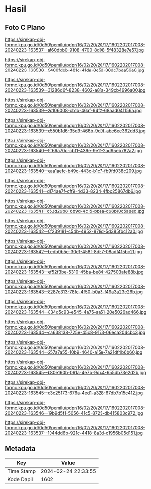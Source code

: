 # Hasil

## Foto C Plano

https://sirekap-obj-formc.kpu.go.id/0d50/pemilu/pdpr/16/02/20/20/17/1602202017008-20240223-163537--af60dbb0-9108-4700-8d08-5f48328e7e57.jpg

https://sirekap-obj-formc.kpu.go.id/0d50/pemilu/pdpr/16/02/20/20/17/1602202017008-20240223-163538--9400fdeb-481c-41da-8e5d-38dc7baa56a6.jpg

https://sirekap-obj-formc.kpu.go.id/0d50/pemilu/pdpr/16/02/20/20/17/1602202017008-20240223-163539--31286d6f-8238-4602-a81a-349cb4996a00.jpg

https://sirekap-obj-formc.kpu.go.id/0d50/pemilu/pdpr/16/02/20/20/17/1602202017008-20240223-163539--2c106008-cb1b-46af-94f2-68aad041156a.jpg

https://sirekap-obj-formc.kpu.go.id/0d50/pemilu/pdpr/16/02/20/20/17/1602202017008-20240223-163539--e550b1d6-35d9-466b-9d9f-abe6ee362dd3.jpg

https://sirekap-obj-formc.kpu.go.id/0d50/pemilu/pdpr/16/02/20/20/17/1602202017008-20240223-163540--9f66a70c-cbf1-439e-9e11-2ad95eb782a2.jpg

https://sirekap-obj-formc.kpu.go.id/0d50/pemilu/pdpr/16/02/20/20/17/1602202017008-20240223-163540--eaa1aefc-b49c-443c-b1c7-fb9fd038c209.jpg

https://sirekap-obj-formc.kpu.go.id/0d50/pemilu/pdpr/16/02/20/20/17/1602202017008-20240223-163541--d174ae7f-cff9-4d33-8234-4fbc25867db6.jpg

https://sirekap-obj-formc.kpu.go.id/0d50/pemilu/pdpr/16/02/20/20/17/1602202017008-20240223-163541--c63d29b8-6b9d-4c15-bbaa-c68b10c5a8ed.jpg

https://sirekap-obj-formc.kpu.go.id/0d50/pemilu/pdpr/16/02/20/20/17/1602202017008-20240223-163542--0f239181-c54b-4952-878d-5d385fbc12a0.jpg

https://sirekap-obj-formc.kpu.go.id/0d50/pemilu/pdpr/16/02/20/20/17/1602202017008-20240223-163542--bedb0b5e-30e1-458f-8d57-08adf415bc2f.jpg

https://sirekap-obj-formc.kpu.go.id/0d50/pemilu/pdpr/16/02/20/20/17/1602202017008-20240223-163543--ef52f3be-5310-45ba-be84-427503afe88b.jpg

https://sirekap-obj-formc.kpu.go.id/0d50/pemilu/pdpr/16/02/20/20/17/1602202017008-20240223-163543--8287c313-78fc-4f50-b0a3-f49a3a23e26b.jpg

https://sirekap-obj-formc.kpu.go.id/0d50/pemilu/pdpr/16/02/20/20/17/1602202017008-20240223-163544--834d5c93-e545-4a75-aa51-20e5026ad466.jpg

https://sirekap-obj-formc.kpu.go.id/0d50/pemilu/pdpr/16/02/20/20/17/1602202017008-20240223-163544--da638138-725e-45c8-9173-06eca204cbc3.jpg

https://sirekap-obj-formc.kpu.go.id/0d50/pemilu/pdpr/16/02/20/20/17/1602202017008-20240223-163544--257a7a55-10b9-4640-a15e-7a21df4b6b60.jpg

https://sirekap-obj-formc.kpu.go.id/0d50/pemilu/pdpr/16/02/20/20/17/1602202017008-20240223-163545--b80e160b-061a-4e7b-9d44-655db73e2d2b.jpg

https://sirekap-obj-formc.kpu.go.id/0d50/pemilu/pdpr/16/02/20/20/17/1602202017008-20240223-163545--d3c25173-676a-4ed1-a328-67db7b15c412.jpg

https://sirekap-obj-formc.kpu.go.id/0d50/pemilu/pdpr/16/02/20/20/17/1602202017008-20240223-163546--19b9d5f1-5056-41c5-8725-db415803c972.jpg

https://sirekap-obj-formc.kpu.go.id/0d50/pemilu/pdpr/16/02/20/20/17/1602202017008-20240223-163537--1044dd6b-921c-4418-8a3d-c1956b05d151.jpg


## Metadata

| Key        | Value               |
| ---------- | ------------------- |
| Time Stamp | 2024-02-24 22:33:55 |
| Kode Dapil | 1602                |



